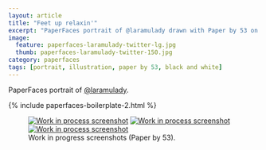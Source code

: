```yaml
---
layout: article
title: "Feet up relaxin'"
excerpt: "PaperFaces portrait of @laramulady drawn with Paper by 53 on an iPad."
image: 
  feature: paperfaces-laramulady-twitter-lg.jpg
  thumb: paperfaces-laramulady-twitter-150.jpg
category: paperfaces
tags: [portrait, illustration, paper by 53, black and white]
---
```


PaperFaces portrait of [@laramulady](http://twitter.com/laramulady).

{% include paperfaces-boilerplate-2.html %}

<figure class="third">
	<a href="{{ site.url }}/images/paperfaces-laramulady-process-1-lg.jpg"><img src="{{ site.url }}/images/paperfaces-laramulady-process-1-600.jpg" alt="Work in process screenshot"></a>
	<a href="{{ site.url }}/images/paperfaces-laramulady-process-2-lg.jpg"><img src="{{ site.url }}/images/paperfaces-laramulady-process-2-600.jpg" alt="Work in process screenshot"></a>
	<a href="{{ site.url }}/images/paperfaces-laramulady-process-3-lg.jpg"><img src="{{ site.url }}/images/paperfaces-laramulady-process-3-600.jpg" alt="Work in process screenshot"></a>
	<figcaption>Work in progress screenshots (Paper by 53).</figcaption>
</figure>